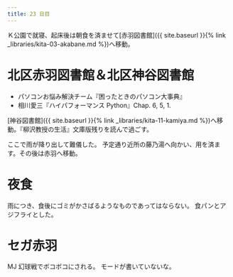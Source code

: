 ```yaml
---
title: 23 日目
---
```


Ｋ公園で就寝、起床後は朝食を済ませて[赤羽図書館]({{ site.baseurl }}{% link _libraries/kita-03-akabane.md %})へ移動。

# 北区赤羽図書館＆北区神谷図書館

* パソコンお悩み解決チーム『困ったときのパソコン大事典』
* 相川愛三『ハイパフォーマンス Python』Chap. 6, 5, 1.

[神谷図書館]({{ site.baseurl }}{% link _libraries/kita-11-kamiya.md %})へ移動。『柳沢教授の生活』文庫版残りを読んで過ごす。

ここで雨が降り出して難儀した。
予定通り近所の藤乃湯へ向かい、用を済ます。その後は赤羽へ移動。

# 夜食

雨につき、食後にゴミがかさばるようなものであってはならない。
食パンとアジフライとした。

# セガ赤羽

MJ 幻球戦でボコボコにされる。
モードが書いていないな。
